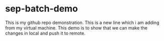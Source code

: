 # sep-batch-demo
This is my github repo demonstration.
This is a new line which i am adding from my virtual machine.
This demo is to show that we can make the changes in local and push it to remote.
